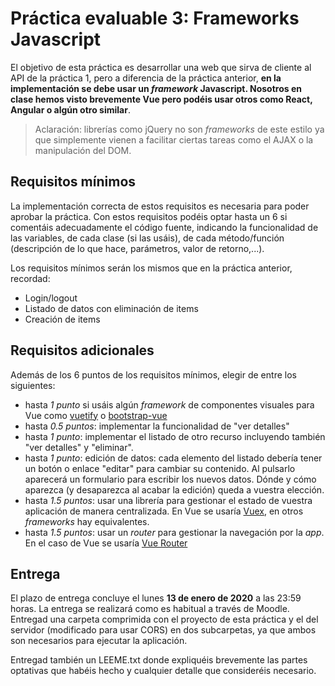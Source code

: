 # Práctica evaluable 3: Frameworks Javascript

El objetivo de esta práctica es desarrollar una web que sirva de cliente al API de la práctica 1, pero a diferencia de la práctica anterior, **en la implementación se debe usar un *framework* Javascript. Nosotros en clase hemos visto brevemente Vue pero podéis usar otros como React, Angular o algún otro similar**.

> Aclaración: librerías como jQuery no son *frameworks* de este estilo ya que simplemente vienen a facilitar ciertas tareas como el AJAX o la manipulación del DOM.

## Requisitos mínimos

La implementación correcta de estos requisitos es necesaria para poder aprobar la práctica. Con estos requisitos podéis optar hasta un 6 si comentáis adecuadamente el código fuente, indicando la funcionalidad de las variables, de cada clase (si las usáis), de cada método/función (descripción de lo que hace, parámetros, valor de retorno,...).

Los requisitos mínimos serán los mismos que en la práctica anterior, recordad:

- Login/logout
- Listado de datos con eliminación de items
- Creación de items

## Requisitos adicionales

Además de los 6 puntos de los requisitos mínimos, elegir de entre los siguientes:

- hasta *1 punto* si usáis algún *framework* de componentes visuales para Vue como [vuetify](https://vuetifyjs.com/en/) o [bootstrap-vue](https://bootstrap-vue.js.org)
- hasta *0.5 puntos*: implementar la funcionalidad de "ver detalles" 
- hasta *1 punto*: implementar el listado de otro recurso incluyendo también "ver detalles" y "eliminar".
- hasta *1 punto*: edición de datos: cada elemento del listado debería tener un botón o enlace "editar" para cambiar su contenido. Al pulsarlo aparecerá un formulario para escribir los nuevos datos. Dónde y cómo aparezca (y desaparezca al acabar la edición) queda a vuestra elección.
- hasta *1.5 puntos*: usar una librería para gestionar el estado de vuestra aplicación de manera centralizada. En Vue se usaría [Vuex](https://vuex.vuejs.org), en otros *frameworks* hay equivalentes.
- hasta *1.5 puntos*: usar un *router* para gestionar la navegación por la *app*. En el caso de Vue se usaría [Vue Router](https://router.vuejs.org)


## Entrega

El plazo de entrega concluye el lunes **13 de enero de 2020** a las 23:59 horas. La entrega se realizará como es habitual a través de Moodle. Entregad una carpeta comprimida con el proyecto de esta práctica y el del servidor (modificado para usar CORS) en dos subcarpetas, ya que ambos son necesarios para ejecutar la aplicación. 

Entregad también un LEEME.txt donde expliquéis brevemente las partes optativas que habéis hecho y cualquier detalle que consideréis necesario.